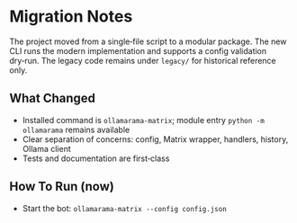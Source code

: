 # Migration Notes

The project moved from a single‑file script to a modular package. The new CLI runs the modern implementation and supports a config validation dry‑run. The legacy code remains under `legacy/` for historical reference only.

## What Changed

- Installed command is `ollamarama-matrix`; module entry `python -m ollamarama` remains available
- Clear separation of concerns: config, Matrix wrapper, handlers, history, Ollama client
- Tests and documentation are first‑class

## How To Run (now)

- Start the bot: `ollamarama-matrix --config config.json`
